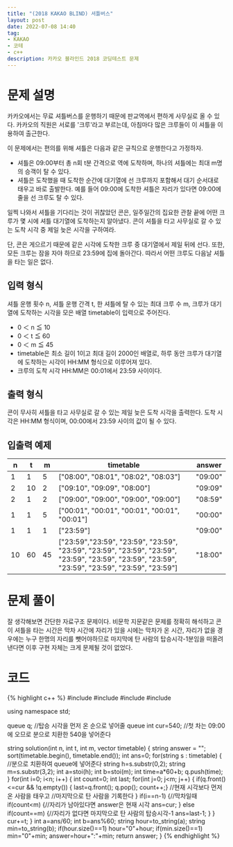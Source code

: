 ```yaml
---
title: "(2018 KAKAO BLIND) 셔틀버스"
layout: post
date: 2022-07-08 14:40
tag:
- KAKAO
- 코테
- c++
description: 카카오 블라인드 2018 코딩테스트 문제
---
```


# 문제 설명

카카오에서는 무료 셔틀버스를 운행하기 때문에 판교역에서 편하게 사무실로 올 수 있다. 카카오의 직원은 서로를 '크루'라고 부르는데, 아침마다 많은 크루들이 이 셔틀을 이용하여 출근한다.

이 문제에서는 편의를 위해 셔틀은 다음과 같은 규칙으로 운행한다고 가정하자.

+ 셔틀은 09:00부터 총 n회 t분 간격으로 역에 도착하며, 하나의 셔틀에는 최대 m명의 승객이 탈 수 있다.
+ 셔틀은 도착했을 때 도착한 순간에 대기열에 선 크루까지 포함해서 대기 순서대로 태우고 바로 출발한다. 예를 들어 09:00에 도착한 셔틀은 자리가 있다면 09:00에 줄을 선 크루도 탈 수 있다.

일찍 나와서 셔틀을 기다리는 것이 귀찮았던 콘은, 일주일간의 집요한 관찰 끝에 어떤 크루가 몇 시에 셔틀 대기열에 도착하는지 알아냈다. 콘이 셔틀을 타고 사무실로 갈 수 있는 도착 시각 중 제일 늦은 시각을 구하여라.

단, 콘은 게으르기 때문에 같은 시각에 도착한 크루 중 대기열에서 제일 뒤에 선다. 또한, 모든 크루는 잠을 자야 하므로 23:59에 집에 돌아간다. 따라서 어떤 크루도 다음날 셔틀을 타는 일은 없다.

## 입력 형식

셔틀 운행 횟수 n, 셔틀 운행 간격 t, 한 셔틀에 탈 수 있는 최대 크루 수 m, 크루가 대기열에 도착하는 시각을 모은 배열 timetable이 입력으로 주어진다.

+ 0 ＜ n ≦ 10
+ 0 ＜ t ≦ 60
+ 0 ＜ m ≦ 45
+ timetable은 최소 길이 1이고 최대 길이 2000인 배열로, 하루 동안 크루가 대기열에 도착하는 시각이 HH:MM 형식으로 이루어져 있다.
+ 크루의 도착 시각 HH:MM은 00:01에서 23:59 사이이다.

## 출력 형식

콘이 무사히 셔틀을 타고 사무실로 갈 수 있는 제일 늦은 도착 시각을 출력한다. 도착 시각은 HH:MM 형식이며, 00:00에서 23:59 사이의 값이 될 수 있다.

## 입출력 예제

n	| t	| m	| timetable	| answer
--- | --- | --- | --- | ---
1	| 1	| 5	| ["08:00", "08:01", "08:02", "08:03"]	| "09:00"
2	| 10	| 2	| ["09:10", "09:09", "08:00"]	| "09:09"
2	| 1	| 2	| ["09:00", "09:00", "09:00", "09:00"]	| "08:59"
1	| 1	| 5	| ["00:01", "00:01", "00:01", "00:01", "00:01"]	| "00:00"
1	| 1	| 1	| ["23:59"]	| "09:00"
10	| 60	| 45	| ["23:59","23:59", "23:59", "23:59", "23:59", "23:59", "23:59", "23:59", "23:59", "23:59", "23:59", "23:59", "23:59", "23:59", "23:59", "23:59"]	| "18:00"

# 문제 풀이
잘 생각해보면 간단한 자료구조 문제이다. 비문학 지문같은 문제를 정확히 해석하고 콘이 셔틀을 타는 시간은 막차 시간에 자리가 있을 시에는 막차가 온 시간, 자리가 없을 경우에는 누구 한명의 자리를 뺏어야하므로 마지막에 탄 사람의 탑승시각-1분임을 떠올려낸다면 이후 구현 자체는 크게 문제될 것이 없었다.

# 코드
{% highlight c++ %}
#include <string>
#include <vector>
#include <queue>
#include <algorithm>

using namespace std;

queue<int> q; //탑승 시각을 먼저 온 순으로 넣어줄 queue
int cur=540; //첫 차는 09:00에 오므로 분으로 치환한 540을 넣어준다

string solution(int n, int t, int m, vector<string> timetable) {
    string answer = ""; sort(timetable.begin(), timetable.end()); int ans=0;
    for(string s : timetable) { //분으로 치환하여 queue에 넣어준다
        string h=s.substr(0,2); string m=s.substr(3,2);
        int a=stoi(h); int b=stoi(m);
        int time=a*60+b; q.push(time);
    }
    for(int i=0; i<n; i++) {
        int count=0; int last;
        for(int j=0; j<m; j++) {
            if(q.front()<=cur && !q.empty()) { last=q.front();
                q.pop(); count++;} //현재 시각보다 먼저 온 사람을 태우고
                //마지막으로 탄 사람을 기록한다
        }
        if(i==n-1) {//막차일때
            if(count<m) {//자리가 남아있다면 answer은 현재 시각
                ans=cur;
            }
            else if(count==m) {//자리가 없다면 마지막으로 탄 사람의 탑승시각-1
                ans=last-1;
            }
        }
        cur+=t;
    }
    int a=ans/60; int b=ans%60;
    string hour=to_string(a); string min=to_string(b);
    if(hour.size()==1) hour="0"+hour;
    if(min.size()==1) min="0"+min;
    answer=hour+":"+min;
    return answer;
}
{% endhighlight %}